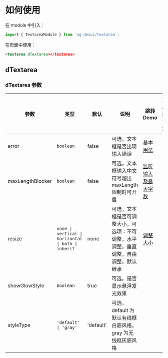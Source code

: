 # 如何使用

在 module 中引入：

```ts
import { TextareaModule } from 'ng-devui/textarea';
```

在页面中使用：

```xml
<textarea dTextarea></textarea>
```

## dTextarea

### dTextarea 参数

| 参数             | 类型                                                | 默认      | 说明                                                                                 | 跳转 Demo                        | 全局配置项 |
| ---------------- | --------------------------------------------------- | --------- | ------------------------------------------------------------------------------------ | -------------------------------- | ---------- |
| error            | `boolean`                                           | false     | 可选，文本框是否出现输入错误                                                         | [基本用法](demo#basic-usage)     |            |
| maxLengthBlocker | `boolean`                                           | false     | 可选，文本框输入中文符号超出 maxLength 限制时可开启                                  | [监听输入及最大字数](demo#count) |            |
| resize           | `none \| vertical \| horizontal \| both \| inherit` | none      | 可选，文本框是否可调整大小，可选项：不可调整，水平调整，垂直调整，自由调整，默认继承 | [调整大小](demo#resize)          |            |
| showGlowStyle    | `boolean`                                           | true      | 可选，是否显示悬浮发光效果                                                           |                                  | ✔          |
| styleType        | `'default' \| 'gray'`                               | 'default' | 可选，default 为默认有线框白底风格，gray 为无线框灰底风格                            |                                  | ✔          |
